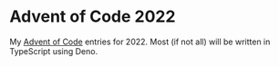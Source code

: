 # Advent of Code 2022
My [Advent of Code](https://adventofcode.com) entries for 2022. Most (if not all) will be written in TypeScript using Deno.
